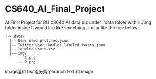 # CS640_AI_Final_Project
AI Final Project for BU CS640 
All data put under ./data folder with a ./img folder inside
It would like like something similar like the tree below
```
|-- data/
  |-- User demo profiles.json
  |-- Twitter_User_Handles_labeled_tweets.json
  |-- labeled_users.csv
  |-- img/
     |-- 1.png
     |-- 2.png
```
image组和 text组分两个branch text 和 image
